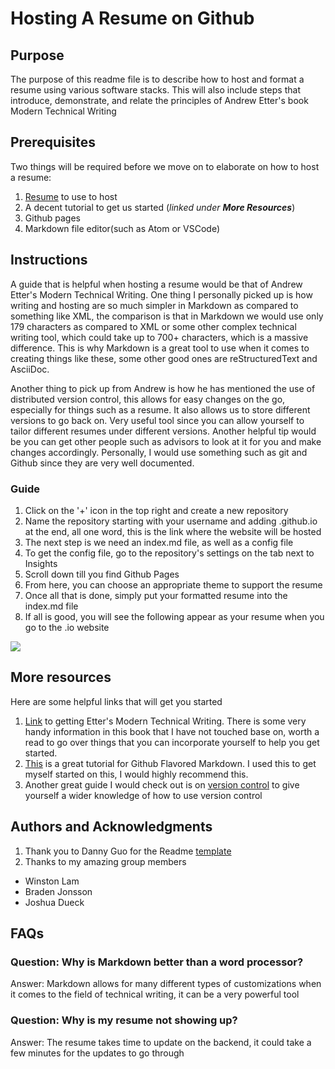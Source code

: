 # Hosting A Resume on Github

## Purpose
The purpose of this readme file is to describe how to host and format a resume using various software stacks. This will also include steps that introduce, demonstrate, and relate the principles of Andrew Etter's book Modern Technical Writing

## Prerequisites
Two things will be required before we move on to elaborate on how to host a resume:
  1. [Resume](https://sevenrl.github.io/) to use to host
  2. A decent tutorial to get us started (*linked under **More Resources***)
  3. Github pages
  4. Markdown file editor(such as Atom or VSCode)

## Instructions

A guide that is helpful when hosting a resume would be that of Andrew Etter's Modern Technical Writing. One thing I personally picked up is how writing and hosting are so much simpler in Markdown as compared to something like XML, the comparison  is that in Markdown we would use only 179 characters as compared to XML or some other complex technical writing tool, which could take up to 700+ characters, which is a massive difference. This is why Markdown is a great tool to use when it comes to creating things like these, some other good ones are reStructuredText and AsciiDoc.

Another thing to pick up from Andrew is how he has mentioned the use of distributed version control, this allows for easy changes on the go, especially for things such as a resume. It also allows us to store different versions to go back on. Very useful tool since you can allow yourself to tailor different resumes under different versions. Another helpful tip would be you can get other people such as advisors to look at it for you and make changes accordingly. Personally, I would use something such as git and Github since they are very well documented.

### Guide
1. Click on the '+' icon in the top right and create a new repository
2. Name the repository starting with your username and adding .github.io at the end, all one word, this is the link where the website will be hosted
3. The next step is we need an index.md file, as well as a config file
4. To get the config file, go to the repository's settings on the tab next to Insights
5. Scroll down till you find Github Pages
6. From here, you can choose an appropriate theme to support the resume
7. Once all that is done, simply put your formatted resume into the index.md file
8. If all is good, you will see the following appear as your resume when you go to the .io website


![](https://github.com/SevenRL/SevenRL.github.io/blob/main/GIFResume.gif)


## More resources

Here are some helpful links that will get you started

1. [Link](https://www.goodreads.com/en/book/show/28433138-modern-technical-writing) to getting Etter's Modern Technical Writing. There is some very handy information in this book that I have not touched base on, worth a read to go over things that you can incorporate yourself to help you get started. 
2. [This](https://docs.gitlab.com/ee/user/markdown.html) is a great tutorial for Github Flavored Markdown. I used this to get myself started on this, I would highly recommend this.
3. Another great guide I would check out is on [version control](https://ourcodingclub.github.io/tutorials/git/) to give yourself a wider knowledge  of how to use version control

## Authors and Acknowledgments

1. Thank you to Danny Guo for the Readme [template](https://www.makeareadme.com/)
2. Thanks to my amazing group members
* Winston Lam
* Braden Jonsson
* Joshua Dueck

## FAQs

### Question: Why is Markdown better than a word processor?
Answer: Markdown allows for many different types of customizations when it comes to the field of technical writing, it can be a very powerful tool

### Question: Why is my resume not showing up?
Answer: The resume takes time to update on the backend, it could take a few minutes for the updates to go through
